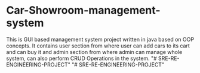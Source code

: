 # Car-Showroom-management-system
 This is GUI based management system project written in java based on OOP concepts. It contains user section from where user can add cars to its cart and can buy it and admin section from where admin can manage whole system, can also perform CRUD Operations in the system.
"# SRE-RE-ENGINEERING-PROJECT" 
"# SRE-RE-ENGINEERING-PROJECT" 
